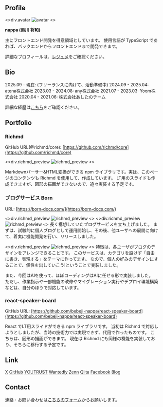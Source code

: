 ## Profile

<>div.avatar
![avatar](/avatar.jpg)
<>

**nappa (梁川 将和)**

主にフロントエンド開発を得意領域としています。
使用言語が TypeScript であれば、バックエンドからフロントエンドまで開発できます。

詳細なプロフィールは、[レジュメ](/resume)をご確認ください。

## Bio
2025.09 - 現在: (フリーランスに向けて、活動準備中)
2024.09 - 2025.04:  atena株式会社
2023.03 - 2024.08:  any株式会社
2021.07 - 2023.03:  Yoom株式会社
2020.04 - 2021.06:  株式会社あしたのチーム

詳細な経歴は[こちら](/bio)をご確認ください。

## Portfolio
### Richmd
GitHub URL(@richmd/core): [https://github.com/richmd/core](https://github.com/richmd/core)

<>div.richmd_preview
![richmd_preview](/richmd.png)
<>

Markdownパーサー&HTML変換ができる npm ライブラリです。実は、このページのコンテンツも Richmd を使用して、作成しています。
LT用のスライドも作成できますが、図形の描画ができないので、追々実装する予定です。


### ブログサービス Born
URL: [https://born-docs.com/](https://born-docs.com/)

<>div.richmd_preview
![richmd_preview](/born.png)
<>
<>div.richmd_preview
![richmd_preview](/born1.png)
<>
長く構想していたブログサービスを立ち上げました。
まずは、試験的に個人ブログとして運用開始し、その後、他ユーザへの展開に向けて、着実に機能開発を行い、リリースしました。

<>div.richmd_preview
![richmd_preview](/born2.png)
<>
特徴は、各ユーザがブログのデザインをアレンジできることです。
このサービスは、カテゴリを設けず「自由に書き、表現する」をテーマに作ってます。
なので、個人の好みのデザインにすることで、個性を出していこう!ということで実装しました。

また、今回はAIを使って、ほぼコーディングはAIに任せる形で実装しました。
ただし、作業指示や一部機能の改修やマイグレーション実行やデプロイ環境構築などは、自分のほうで対応しています。


### react-speaker-board
GitHub URL: [https://github.com/bebeji-nappa/react-speaker-board](https://github.com/bebeji-nappa/react-speaker-board)

React でLT用スライドができる npm ライブラリです。
当初は Richmd で対応しようとしましたが、当時の技術力では実現できず、代用で作ったものです。
こちらは、図形の描画ができます。
現在は Richmd にも同様の機能を実装しており、そちらに移行する予定です。

## Link
[X](https://x.com/bebeji_nappa)
[GitHub](https://github.com/bebeji-nappa)
[YOUTRUST](https://youtrust.jp/users/bebeji_nappa)
[Wantedly](https://www.wantedly.com/id/masakazu_yanagawa)
[Zenn](https://zenn.dev/nappa)
[Qiita](https://qiita.com/bebeji_nappa)
[Facebook](https://www.facebook.com/umagoro222)
[Blog](https://blog.bebeji-nappa.com/)

## Contact
連絡・お問い合わせは[こちらのフォーム](https://forms.gle/q7x7jPWMvuBcQWDq8)からお願いします。
